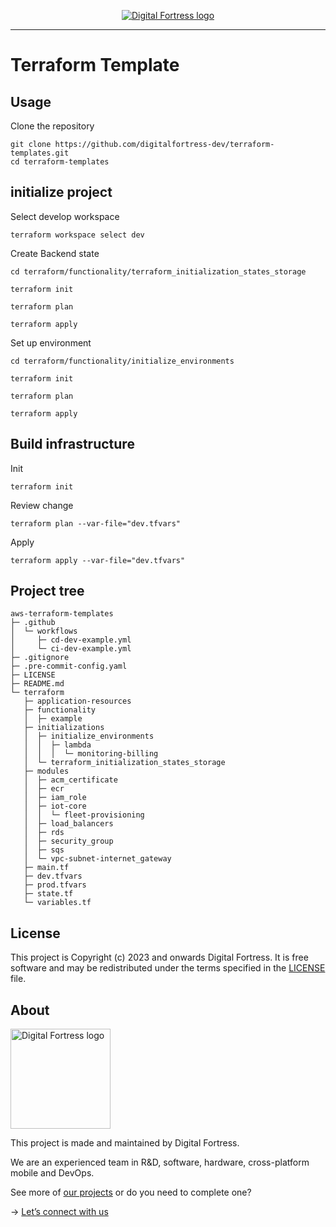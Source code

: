 <p align="center">
  <a href="https://www.digitalfortress.dev/">
    <picture>
      <source media="(prefers-color-scheme: dark)" srcset="https://okela-bucket-s3.s3.ap-southeast-1.amazonaws.com/logo/Digital+Fortress+-+Logo.png">
      <img alt="Digital Fortress logo" src="https://okela-bucket-s3.s3.ap-southeast-1.amazonaws.com/logo/Digital+Fortress+-+Logo.png">
    </picture>    
  </a>
</p>

---

# Terraform Template

## Usage

Clone the repository

```
git clone https://github.com/digitalfortress-dev/terraform-templates.git
cd terraform-templates
```

## initialize project

Select develop workspace

```
terraform workspace select dev
```

Create Backend state

```
cd terraform/functionality/terraform_initialization_states_storage
```

```
terraform init
```

```
terraform plan
```

```
terraform apply
```

Set up environment

```
cd terraform/functionality/initialize_environments
```

```
terraform init
```

```
terraform plan
```

```
terraform apply
```

## Build infrastructure

Init

```
terraform init
```

Review change

```
terraform plan --var-file="dev.tfvars"
```

Apply

```
terraform apply --var-file="dev.tfvars"
```

## Project tree

```
aws-terraform-templates
├─ .github
│  └─ workflows
│     ├─ cd-dev-example.yml
│     └─ ci-dev-example.yml
├─ .gitignore
├─ .pre-commit-config.yaml
├─ LICENSE
├─ README.md
└─ terraform
   ├─ application-resources
   ├─ functionality
   │  ├─ example
   ├─ initializations
   │  ├─ initialize_environments
   │  │  ├─ lambda
   │  │  │  └─ monitoring-billing
   │  └─ terraform_initialization_states_storage
   ├─ modules
   │  ├─ acm_certificate
   │  ├─ ecr
   │  ├─ iam_role
   │  ├─ iot-core
   │  │  └─ fleet-provisioning
   │  ├─ load_balancers
   │  ├─ rds
   │  ├─ security_group
   │  ├─ sqs
   │  └─ vpc-subnet-internet_gateway
   ├─ main.tf
   ├─ dev.tfvars
   ├─ prod.tfvars
   ├─ state.tf
   └─ variables.tf
```

## License

This project is Copyright (c) 2023 and onwards Digital Fortress. It is free software and may be redistributed under the terms specified in the [LICENSE] file.

[LICENSE]: /LICENSE

## About

<a href="https://www.digitalfortress.dev/">
  <picture>
    <source media="(prefers-color-scheme: dark)" srcset="https://okela-bucket-s3.s3.ap-southeast-1.amazonaws.com/logo/Digital+Fortress+-+Logo.png">
    <img alt="Digital Fortress logo" src="https://okela-bucket-s3.s3.ap-southeast-1.amazonaws.com/logo/Digital+Fortress+-+Logo.png" width="160">
  </picture>
</a>

This project is made and maintained by Digital Fortress.

We are an experienced team in R&D, software, hardware, cross-platform mobile and DevOps.

See more of [our projects][projects] or do you need to complete one?

-> [Let’s connect with us][website]

[projects]: https://github.com/digitalfortress-dev
[website]: https://www.digitalfortress.dev
